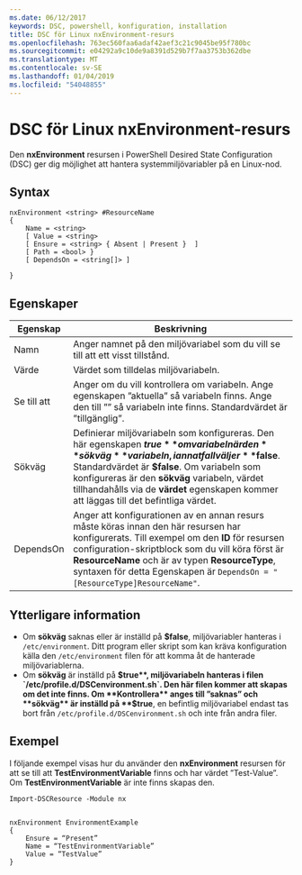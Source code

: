 ```yaml
---
ms.date: 06/12/2017
keywords: DSC, powershell, konfiguration, installation
title: DSC för Linux nxEnvironment-resurs
ms.openlocfilehash: 763ec560faa6adaf42aef3c21c9045be95f780bc
ms.sourcegitcommit: e04292a9c10de9a8391d529b7f7aa3753b362dbe
ms.translationtype: MT
ms.contentlocale: sv-SE
ms.lasthandoff: 01/04/2019
ms.locfileid: "54048855"
---
```

# <a name="dsc-for-linux-nxenvironment-resource"></a>DSC för Linux nxEnvironment-resurs

Den **nxEnvironment** resursen i PowerShell Desired State Configuration (DSC) ger dig möjlighet att hantera systemmiljövariabler på en Linux-nod.

## <a name="syntax"></a>Syntax

```
nxEnvironment <string> #ResourceName
{
    Name = <string>
    [ Value = <string>
    [ Ensure = <string> { Absent | Present }  ]
    [ Path = <bool> }
    [ DependsOn = <string[]> ]

}
```

## <a name="properties"></a>Egenskaper

|  Egenskap |  Beskrivning |
|---|---|
| Namn| Anger namnet på den miljövariabel som du vill se till att ett visst tillstånd.|
| Värde| Värdet som tilldelas miljövariabeln.|
| Se till att| Anger om du vill kontrollera om variabeln. Ange egenskapen ”aktuella” så variabeln finns. Ange den till ”” så variabeln inte finns. Standardvärdet är ”tillgänglig”.|
| Sökväg| Definierar miljövariabeln som konfigureras. Den här egenskapen **$true** om variabeln är den **sökväg** variabeln, i annat fall väljer **$false**. Standardvärdet är **$false**. Om variabeln som konfigureras är den **sökväg** variabeln, värdet tillhandahålls via de **värdet** egenskapen kommer att läggas till det befintliga värdet.|
| DependsOn | Anger att konfigurationen av en annan resurs måste köras innan den här resursen har konfigurerats. Till exempel om den **ID** för resursen configuration-skriptblock som du vill köra först är **ResourceName** och är av typen **ResourceType**, syntaxen för detta Egenskapen är `DependsOn = "[ResourceType]ResourceName"`.|

## <a name="additional-information"></a>Ytterligare information

* Om **sökväg** saknas eller är inställd på **$false**, miljövariabler hanteras i `/etc/environment`. Ditt program eller skript som kan kräva konfiguration källa den `/etc/environment` filen för att komma åt de hanterade miljövariablerna.
* Om **sökväg** är inställd på **$true**, miljövariabeln hanteras i filen `/etc/profile.d/DSCenvironment.sh`. Den här filen kommer att skapas om det inte finns. Om **Kontrollera** anges till ”saknas” och **sökväg** är inställd på **$true**, en befintlig miljövariabel endast tas bort från `/etc/profile.d/DSCenvironment.sh` och inte från andra filer.

## <a name="example"></a>Exempel

I följande exempel visas hur du använder den **nxEnvironment** resursen för att se till att **TestEnvironmentVariable** finns och har värdet ”Test-Value”. Om **TestEnvironmentVariable** är inte finns skapas den.

```
Import-DSCResource -Module nx


nxEnvironment EnvironmentExample
{
    Ensure = “Present”
    Name = “TestEnvironmentVariable”
    Value = “TestValue”
}
```